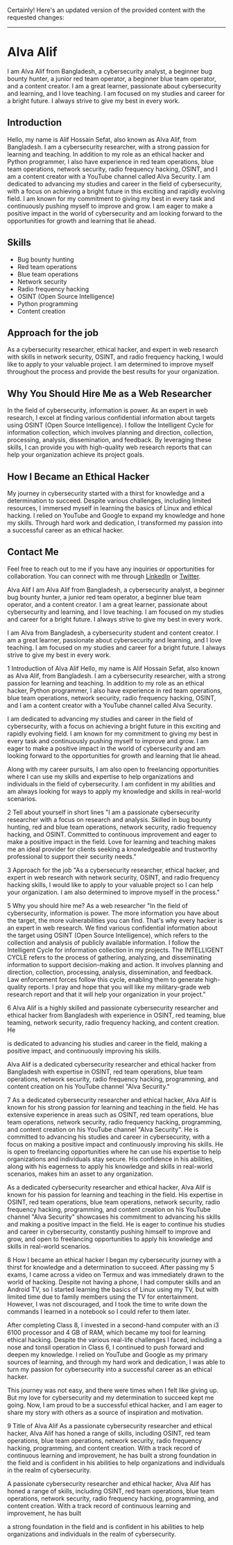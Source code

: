 Certainly! Here's an updated version of the provided content with the requested changes:

---
# Alva Alif

I am Alva Alif from Bangladesh, a cybersecurity analyst, a beginner bug bounty hunter, a junior red team operator, a beginner blue team operator, and a content creator.
I am a great learner, passionate about cybersecurity and learning, and I love teaching.
I am focused on my studies and career for a bright future.
I always strive to give my best in every work.

## Introduction

Hello, my name is Alif Hossain Sefat, also known as Alva Alif, from Bangladesh.
I am a cybersecurity researcher, with a strong passion for learning and teaching.
In addition to my role as an ethical hacker and Python programmer, I also have experience in red team operations, blue team operations, network security, radio frequency hacking, OSINT, and I am a content creator with a YouTube channel called Alva Security.
I am dedicated to advancing my studies and career in the field of cybersecurity, with a focus on achieving a bright future in this exciting and rapidly evolving field.
I am known for my commitment to giving my best in every task and continuously pushing myself to improve and grow.
I am eager to make a positive impact in the world of cybersecurity and am looking forward to the opportunities for growth and learning that lie ahead.

## Skills

- Bug bounty hunting
- Red team operations
- Blue team operations
- Network security
- Radio frequency hacking
- OSINT (Open Source Intelligence)
- Python programming
- Content creation

## Approach for the job

As a cybersecurity researcher, ethical hacker, and expert in web research with skills in network security, OSINT, and radio frequency hacking, I would like to apply to your valuable project.
I am determined to improve myself throughout the process and provide the best results for your organization.

## Why You Should Hire Me as a Web Researcher

In the field of cybersecurity, information is power.
As an expert in web research, I excel at finding various confidential information about targets using OSINT (Open Source Intelligence).
I follow the Intelligent Cycle for information collection, which involves planning and direction, collection, processing, analysis, dissemination, and feedback.
By leveraging these skills, I can provide you with high-quality web research reports that can help your organization achieve its project goals.

## How I Became an Ethical Hacker

My journey in cybersecurity started with a thirst for knowledge and a determination to succeed.
Despite various challenges, including limited resources, I immersed myself in learning the basics of Linux and ethical hacking.
I relied on YouTube and Google to expand my knowledge and hone my skills.
Through hard work and dedication, I transformed my passion into a successful career as an ethical hacker.

## Contact Me

Feel free to reach out to me if you have any inquiries or opportunities for collaboration.
You can connect with me through [LinkedIn](https://www.linkedin.com/in/your-linkedin-profile/) or [Twitter](https://twitter.com/your-twitter-profile).

Alva Alif
I am Alva Alif from Bangladesh, a cybersecurity analyst, a beginner bug bounty hunter, a junior red team operator, a beginner blue team operator, and a content creator. I am a great learner, passionate about cybersecurity and learning, and I love teaching. I am focused on my studies and career for a bright future. I always strive to give my best in every work.

I am Alva from Bangladesh, a cybersecurity student and content creator. I am a great learner, passionate about cybersecurity and learning, and I love teaching. I am focused on my studies and career for a bright future. I always strive to give my best in every work.

1 Introduction of Alva Alif
Hello, my name is Alif Hossain Sefat, also known as Alva Alif, from Bangladesh. I am a cybersecurity researcher, with a strong passion for learning and teaching. In addition to my role as an ethical hacker, Python programmer, I also have experience in red team operations, blue team operations, network security, radio frequency hacking, OSINT, and I am a content creator with a YouTube channel called Alva Security.

I am dedicated to advancing my studies and career in the field of cybersecurity, with a focus on achieving a bright future in this exciting and rapidly evolving field. I am known for my commitment to giving my best in every task and continuously pushing myself to improve and grow. I am eager to make a positive impact in the world of cybersecurity and am looking forward to the opportunities for growth and learning that lie ahead.

Along with my career pursuits, I am also open to freelancing opportunities where I can use my skills and expertise to help organizations and individuals in the field of cybersecurity. I am confident in my abilities and am always looking for ways to apply my knowledge and skills in real-world scenarios.

2 Tell about yourself in short lines
"I am a passionate cybersecurity researcher with a focus on research and analysis. Skilled in bug bounty hunting, red and blue team operations, network security, radio frequency hacking, and OSINT. Committed to continuous improvement and eager to make a positive impact in the field. Love for learning and teaching makes me an ideal provider for clients seeking a knowledgeable and trustworthy professional to support their security needs."

3 Approach for the job
"As a cybersecurity researcher, ethical hacker, and expert in web research with network security, OSINT, and radio frequency hacking skills, I would like to apply to your valuable project so I can help your organization. I am also determined to improve myself in the process."

5 Why you should hire me? As a web researcher
"In the field of cybersecurity, information is power. The more information you have about the target, the more vulnerabilities you can find. That's why every hacker is an expert in web research. We find various confidential information about the target using OSINT (Open Source Intelligence), which refers to the collection and analysis of publicly available information. I follow the Intelligent Cycle for information collection in my projects. The INTELLIGENT CYCLE refers to the process of gathering, analyzing, and disseminating information to support decision-making and action. It involves planning and direction, collection, processing, analysis, dissemination, and feedback. Law enforcement forces follow this cycle, enabling them to generate high-quality reports. I pray and hope that you will like my military-grade web research report and that it will help your organization in your project."

6
Alva Alif is a highly skilled and passionate cybersecurity researcher and ethical hacker from Bangladesh with experience in OSINT, red teaming, blue teaming, network security, radio frequency hacking, and content creation. He

 is dedicated to advancing his studies and career in the field, making a positive impact, and continuously improving his skills.

Alva Alif is a dedicated cybersecurity researcher and ethical hacker from Bangladesh with expertise in OSINT, red team operations, blue team operations, network security, radio frequency hacking, programming, and content creation on his YouTube channel "Alva Security."

7
As a dedicated cybersecurity researcher and ethical hacker, Alva Alif is known for his strong passion for learning and teaching in the field. He has extensive experience in areas such as OSINT, red team operations, blue team operations, network security, radio frequency hacking, programming, and content creation on his YouTube channel "Alva Security". He is committed to advancing his studies and career in cybersecurity, with a focus on making a positive impact and continuously improving his skills. He is open to freelancing opportunities where he can use his expertise to help organizations and individuals stay secure. His confidence in his abilities, along with his eagerness to apply his knowledge and skills in real-world scenarios, makes him an asset to any organization.

As a dedicated cybersecurity researcher and ethical hacker, Alva Alif is known for his passion for learning and teaching in the field. His expertise in OSINT, red team operations, blue team operations, network security, radio frequency hacking, programming, and content creation on his YouTube channel "Alva Security" showcases his commitment to advancing his skills and making a positive impact in the field. He is eager to continue his studies and career in cybersecurity, constantly pushing himself to improve and grow, and open to freelancing opportunities to apply his knowledge and skills in real-world scenarios.

8 How I became an ethical hacker
I began my cybersecurity journey with a thirst for knowledge and a determination to succeed. After passing my 5 exams, I came across a video on Termux and was immediately drawn to the world of hacking. Despite not having a phone, I had computer skills and an Android TV, so I started learning the basics of Linux using my TV, but with limited time due to family members using the TV for entertainment. However, I was not discouraged, and I took the time to write down the commands I learned in a notebook so I could refer to them later.

After completing Class 8, I invested in a second-hand computer with an i3 6100 processor and 4 GB of RAM, which became my tool for learning ethical hacking. Despite the various real-life challenges I faced, including a nose and tonsil operation in Class 6, I continued to push forward and deepen my knowledge. I relied on YouTube and Google as my primary sources of learning, and through my hard work and dedication, I was able to turn my passion for cybersecurity into a successful career as an ethical hacker.

This journey was not easy, and there were times when I felt like giving up. But my love for cybersecurity and my determination to succeed kept me going. Now, I am proud to be a successful ethical hacker, and I am eager to share my story with others as a source of inspiration and motivation.

9 Title of Alva Alif
As a passionate cybersecurity researcher and ethical hacker, Alva Alif has honed a range of skills, including OSINT, red team operations, blue team operations, network security, radio frequency hacking, programming, and content creation. With a track record of continuous learning and improvement, he has built a strong foundation in the field and is confident in his abilities to help organizations and individuals in the realm of cybersecurity.

A passionate cybersecurity researcher and ethical hacker, Alva Alif has honed a range of skills, including OSINT, red team operations, blue team operations, network security, radio frequency hacking, programming, and content creation. With a track record of continuous learning and improvement, he has built

 a strong foundation in the field and is confident in his abilities to help organizations and individuals in the realm of cybersecurity.
